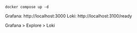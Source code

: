 ```
docker compose up -d
```

Grafana: http://localhost:3000
Loki: http://localhost:3100/ready

Grafana > Explore > Loki
